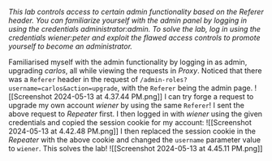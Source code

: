 *This lab controls access to certain admin functionality based on the Referer header. You can familiarize yourself with the admin panel by logging in using the credentials administrator:admin.
To solve the lab, log in using the credentials wiener:peter and exploit the flawed access controls to promote yourself to become an administrator.*

Familiarised myself with the admin functionality by logging in as admin, upgrading *carlos*, all while viewing the requests in *Proxy*. 
Noticed that there was a `Referer` header in the request of `/admin-roles?username=carlos&action=upgrade`, with the `Referer` being the admin page. 
![[Screenshot 2024-05-13 at 4.37.44 PM.png]]
I can try forge a request to upgrade my own account *wiener* by using the same `Referer`!
I sent the above request to *Repeater* first. 
I then logged in with *wiener* using the given credentials and copied the session cookie for my account:
![[Screenshot 2024-05-13 at 4.42.48 PM.png]]
I then replaced the session cookie in the *Repeater* with the above cookie and changed the `username` parameter value to `wiener`. 
This solves the lab!
![[Screenshot 2024-05-13 at 4.45.11 PM.png]]